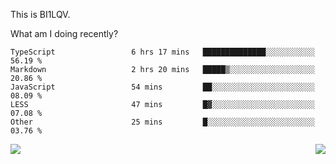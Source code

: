 This is BI1LQV.

What am I doing recently?

<!--START_SECTION:waka-->

```text
TypeScript                 6 hrs 17 mins   ██████████████░░░░░░░░░░░   56.19 %
Markdown                   2 hrs 20 mins   █████▒░░░░░░░░░░░░░░░░░░░   20.86 %
JavaScript                 54 mins         ██░░░░░░░░░░░░░░░░░░░░░░░   08.09 %
LESS                       47 mins         █▓░░░░░░░░░░░░░░░░░░░░░░░   07.08 %
Other                      25 mins         █░░░░░░░░░░░░░░░░░░░░░░░░   03.76 %
```

<!--END_SECTION:waka-->
<img align="right" src="https://github-readme-stats.vercel.app/api?username=bi1lqv&show_icons=true&count_private=true">

<img src="https://metrics.lecoq.io/bi1lqv?template=classic&base.activity=0&base.community=0&base.repositories=0&base.metadata=0&isocalendar=1&base=header%2C%20activity%2C%20community%2C%20repositories%2C%20metadata&base.indepth=false&base.hireable=false&isocalendar=false&isocalendar.duration=full-year&config.timezone=Asia%2FShanghai">
